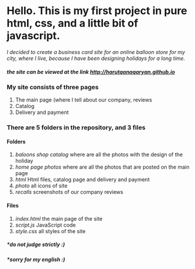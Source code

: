 # Hello. This is my first project in pure html, css, and a little bit of javascript.

*I decided to create a business card site for an online balloon store for my city, where I live, because I have been designing holidays for a long time.*

##### the site can be viewed at the link http://harutqanaqaryan.github.io

### My site consists of three pages

1. The main page (where I tell about our company, reviews
2. Catalog
3. Delivery and payment


### There are 5 folders in the repository, and 3 files

#### Folders

1.  *baloons shop catalog* where are all the photos with the design of the holiday
2.  *home page photos* where are all the photos that are posted on the main page
3.  *html* Html files, catalog page and delivery and payment
4.  *photo* all icons of site
5.  *recalls* screenshots of our company reviews

#### Files

1. *index.html* the main page of the site
2. *script.js* JavaScript code
3. *style.css* all styles of the site 

##### *do not judge strictly :) 
##### *sorry for my english :) 
